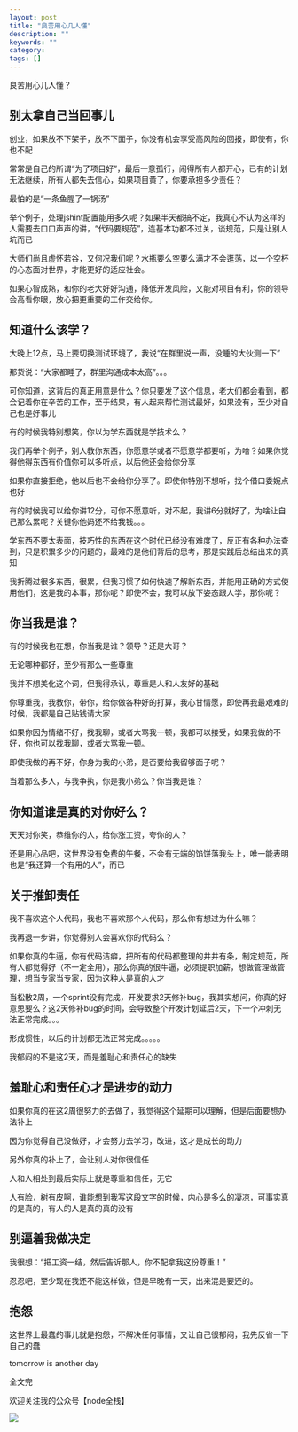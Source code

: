 ```yaml
---
layout: post
title: "良苦用心几人懂"
description: ""
keywords: ""
category: 
tags: []
---
```


良苦用心几人懂？

## 别太拿自己当回事儿

创业，如果放不下架子，放不下面子，你没有机会享受高风险的回报，即使有，你也不配

常常是自己的所谓“为了项目好”，最后一意孤行，闹得所有人都开心，已有的计划无法继续，所有人都失去信心，如果项目黄了，你要承担多少责任？

最怕的是“一条鱼腥了一锅汤”

举个例子，处理jshint配置能用多久呢？如果半天都搞不定，我真心不认为这样的人需要去口口声声的讲，“代码要规范”，连基本功都不过关，谈规范，只是让别人坑而已

大师们尚且虚怀若谷，又何况我们呢？水瓶要么空要么满才不会逛荡，以一个空杯的心态面对世界，才能更好的适应社会。

如果心智成熟，和你的老大好好沟通，降低开发风险，又能对项目有利，你的领导会高看你眼，放心把更重要的工作交给你。

## 知道什么该学？

大晚上12点，马上要切换测试环境了，我说“在群里说一声，没睡的大伙测一下”

那货说：“大家都睡了，群里沟通成本太高”。。。

可你知道，这背后的真正用意是什么？你只要发了这个信息，老大们都会看到，都会记着你在辛苦的工作，至于结果，有人起来帮忙测试最好，如果没有，至少对自己也是好事儿

有的时候我特别想笑，你以为学东西就是学技术么？

我们再举个例子，别人教你东西，你愿意学或者不愿意学都要听，为啥？如果你觉得他得东西有价值你可以多听点，以后他还会给你分享

如果你直接拒绝，他以后也不会给你分享了。即使你特别不想听，找个借口委婉点也好

有的时候我可以给你讲12分，可你不愿意听，对不起，我讲6分就好了，为啥让自己那么累呢？关键你他妈还不给我钱。。。

学东西不要太表面，技巧性的东西在这个时代已经没有难度了，反正有各种办法查到，只是积累多少的问题的，最难的是他们背后的思考，那是实践后总结出来的真知

我折腾过很多东西，很累，但我习惯了如何快速了解新东西，并能用正确的方式使用他们，这是我的本事，那你呢？即使不会，我可以放下姿态跟人学，那你呢？

## 你当我是谁？

有的时候我也在想，你当我是谁？领导？还是大哥？

无论哪种都好，至少有那么一些尊重

我并不想美化这个词，但我得承认，尊重是人和人友好的基础

你尊重我，我教你，带你，给你做各种好的打算，我心甘情愿，即使再我最艰难的时候，我都是自己贴钱请大家

如果你因为情绪不好，找我聊，或者大骂我一顿，我都可以接受，如果我做的不好，你也可以找我聊，或者大骂我一顿。

即使我做的再不好，你身为我的小弟，是否要给我留够面子呢？

当着那么多人，与我争执，你是我小弟么？你当我是谁？

## 你知道谁是真的对你好么？

天天对你笑，恭维你的人，给你涨工资，夸你的人？

还是用心品吧，这世界没有免费的午餐，不会有无端的馅饼落我头上，唯一能表明也是“我还算一个有用的人”，而已

## 关于推卸责任

我不喜欢这个人代码，我也不喜欢那个人代码，那么你有想过为什么嘛？

我再退一步讲，你觉得别人会喜欢你的代码么？

如果你真的牛逼，你有代码洁癖，把所有的代码都整理的井井有条，制定规范，所有人都觉得好（不一定全用），那么你真的很牛逼，必须提职加薪，想做管理做管理，想当专家当专家，因为这种人是真的人才

当松散2周，一个sprint没有完成，开发要求2天修补bug，我其实想问，你真的好意思要么？这2天修补bug的时间，会导致整个开发计划延后2天，下一个冲刺无法正常完成。。。

形成惯性，以后的计划都无法正常完成。。。。。

我郁闷的不是这2天，而是羞耻心和责任心的缺失

## 羞耻心和责任心才是进步的动力

如果你真的在这2周很努力的去做了，我觉得这个延期可以理解，但是后面要想办法补上

因为你觉得自己没做好，才会努力去学习，改进，这才是成长的动力

另外你真的补上了，会让别人对你很信任

人和人相处到最后实际上就是尊重和信任，无它

人有脸，树有皮啊，谁能想到我写这段文字的时候，内心是多么的凄凉，可事实真的是真的，有人的人是真的真的没有

## 别逼着我做决定

我很想：“把工资一结，然后告诉那人，你不配拿我这份尊重！”

忍忍吧，至少现在我还不能这样做，但是早晚有一天，出来混是要还的。

## 抱怨

这世界上最蠢的事儿就是抱怨，不解决任何事情，又让自己很郁闷，我先反省一下自己的蠢

tomorrow is another day


全文完

欢迎关注我的公众号【node全栈】

![](/img/node全栈-公众号.png)
